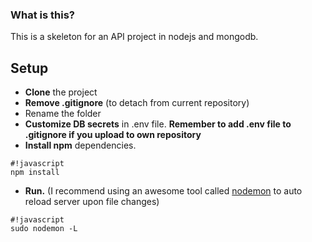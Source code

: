 ### What is this? ###

This is a skeleton for an API project in nodejs and mongodb.

## Setup ##
* **Clone** the project
* **Remove .gitignore** (to detach from current repository)
* Rename the folder
* **Customize DB secrets** in .env file. **Remember to add .env file to .gitignore if you upload to own repository**
* **Install npm** dependencies.

```
#!javascript
npm install
```

* **Run.** (I recommend using an awesome tool called [nodemon](https://github.com/remy/nodemon) to auto reload server upon file changes)


```
#!javascript
sudo nodemon -L
```